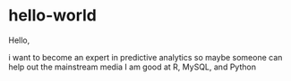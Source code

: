 # hello-world
Hello,

i want to become an expert in predictive analytics so maybe someone can help out the mainstream media
I am good at R, MySQL, and Python
